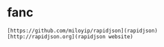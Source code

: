 # fanc


    [https://github.com/miloyip/rapidjson](rapidjson)
    [http://rapidjson.org](rapidjson website)
